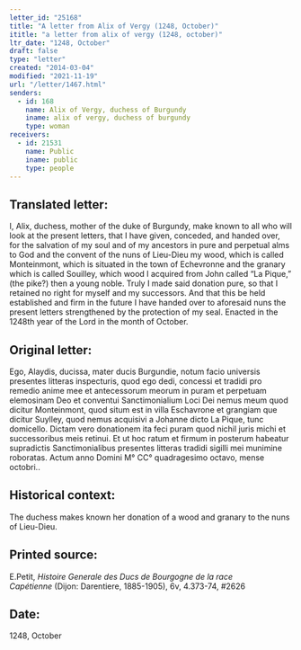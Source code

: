 ```yaml
---
letter_id: "25168"
title: "A letter from Alix of Vergy (1248, October)"
ititle: "a letter from alix of vergy (1248, october)"
ltr_date: "1248, October"
draft: false
type: "letter"
created: "2014-03-04"
modified: "2021-11-19"
url: "/letter/1467.html"
senders:
  - id: 168
    name: Alix of Vergy, duchess of Burgundy
    iname: alix of vergy, duchess of burgundy
    type: woman
receivers:
  - id: 21531
    name: Public
    iname: public
    type: people
---
```

<h2> Translated letter:</h2>I, Alix, duchess, mother of the duke of Burgundy, make known to all who will look at the present letters, that I have given, conceded, and handed over, for the salvation of my soul and of my ancestors in pure and perpetual alms to God and the convent of the nuns of Lieu-Dieu my wood, which is called Monteinmont, which is situated in the town of Echevronne and the granary which is called Souilley, which wood I acquired from John called “La Pique,” (the pike?) then a young noble. Truly I made said donation pure, so that I retained no right for myself and my successors. And that this be held established and firm in the future I have handed over to aforesaid nuns the present letters strengthened by the protection of my seal. Enacted in the 1248th year of the Lord in the month of October.
<h2 class="mt-4"> Original letter:</h2>Ego, Alaydis, ducissa, mater ducis Burgundie, notum facio universis presentes litteras inspecturis, quod ego dedi, concessi et tradidi pro remedio anime mee et antecessorum meorum in puram et perpetuam elemosinam Deo et conventui Sanctimonialium Loci Dei nemus meum quod dicitur Monteinmont, quod situm est in villa Eschavrone et grangiam que dicitur Suylley, quod nemus acquisivi a Johanne dicto La Pique, tunc domicello. Dictam vero donationem ita feci puram quod nichil juris michi et successoribus meis retinui. Et ut hoc ratum et firmum in posterum habeatur supradictis Sanctimonialibus presentes litteras tradidi sigilli mei munimine roboratas. Actum anno Domini M° CC° quadragesimo octavo, mense octobri..
<h2 class="mt-4"> Historical context:</h2>The duchess makes known her donation of a wood and granary to the nuns of Lieu-Dieu.
<h2 class="mt-4"> Printed source:</h2><p>E.Petit, <em>Histoire Generale des Ducs de Bourgogne&nbsp;</em><i>de la race Capétienne&nbsp;</i>(Dijon: Darentiere, 1885-1905), 6v, 4.373-74, #2626</p><h2 class="mt-4"> Date:</h2>1248, October